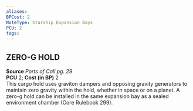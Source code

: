 ```yaml
---
aliases: 
BPCost: 2
NoteType: Starship Expansion Bays
PCU: 2
tags: 
---
```


## ZERO-G HOLD

**Source** _Ports of Call pg. 29_  
**PCU** 2; **Cost (in BP)** 2  
This cargo hold uses graviton dampers and opposing gravity generators to maintain zero gravity within the hold, whether in space or on a planet. A zero-g hold can be installed in the same expansion bay as a sealed environment chamber (Core Rulebook 299).
